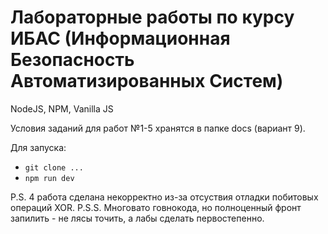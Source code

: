 # Лабораторные работы по курсу ИБАС (Информационная Безопасность Автоматизированных Cистем)
NodeJS, NPM, Vanilla JS

Условия заданий для работ №1-5 хранятся в папке docs (вариант 9).

Для запуска:
- `git clone ...`
- `npm run dev`

P.S. 4 работа сделана некорректно из-за отсуствия отладки побитовых операций XOR.
P.S.S. Многовато говнокода, но полноценный фронт запилить - не лясы точить, а лабы сделать первостепенно.
